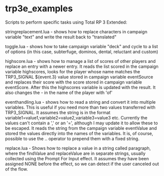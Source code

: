 # trp3e_examples
Scripts to perform specific tasks using Total RP 3 Extended:

stringreplacement.lua - shows how to replace characters in campaign variable "text" and write the result back to "translated"

toggle.lua - shows how to take campaign variable "deck" and cycle to a list of options (in this case, subterfuge, dominos, dental, reluctant and custom)

highscore.lua - shows how to manage a list of scores of other players and replace an entry with a newer entry. It reads the list scored in the campaign variable highscores, looks for the player whose name matches the TRP3_SIGNAL ${event.3} value stored in campaign variable eventSource and replaces their score with the score stored in campaign variable eventScore. After this the highscores variable is updated with the result. It also changes the - in the name of the player with 'of'

eventhandling.lua - shows how to read a string and convert it into multiple variables. This is useful if you need more than two values transferred with TRP3_SIGNAL. It assumes the string is in the format variable1=value1,variable2=value2,variable3=value3 etc. Currently the values can't contain a ',' or an '=', although I may update it to allow these to be escaped. It reads the string from the campaign variable eventValue and stored the values directly into the names of the variables. It is, of course, possible to use the .. operator to prepend them with a fixed string. 

replace.lua - Shows how to replace a value in a string called paragraph, where the findValue and replaceValue are in separate strings, usually collected using the Prompt For Input effect. It assumes they have been assigned NONE before the effect, so we can detect if the user canceled out of the flow.
